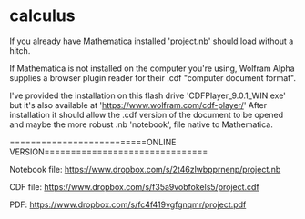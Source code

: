 calculus
========
If you already have Mathematica installed 'project.nb' should load without a hitch.

If Mathematica is not installed on the computer you're using, Wolfram Alpha supplies a browser plugin reader for their .cdf "computer document format".

I've provided the installation on this flash drive 'CDFPlayer_9.0.1_WIN.exe' but it's also available at 
'https://www.wolfram.com/cdf-player/'
After installation it should allow the .cdf version of the document to be opened and maybe the more robust .nb 'notebook', file native to Mathematica.

==========================ONLINE VERSION===============================

Notebook file: https://www.dropbox.com/s/2t46zlwbpprnenp/project.nb

CDF file: https://www.dropbox.com/s/f35a9vobfokels5/project.cdf

PDF: https://www.dropbox.com/s/fc4f419vgfgnqmr/project.pdf
